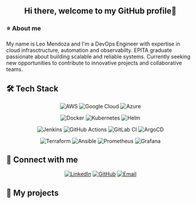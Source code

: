 <div align="center">

## Hi there, welcome to my GitHub profile👋 

</div>
  
### ⭐ About me

My name is Leo Mendoza and I'm a DevOps Engineer with expertise in cloud infrasctructure, automation and observabilty.
EPITA graduate passionate about building scalable and reliable systems.
Currently seeking new opportunities to contribute to innovative projects and collaborative teams.

## 🛠️ Tech Stack

<div align="center">

![AWS](https://img.shields.io/badge/-AWS-000000?style=for-the-badge&logo=amazon-aws&logoColor=white)
![Google Cloud](https://img.shields.io/badge/-Google%20Cloud-DC143C?style=for-the-badge&logo=google-cloud&logoColor=white)
![Azure](https://img.shields.io/badge/-Azure-0078D4?style=for-the-badge&logo=microsoft-azure&logoColor=white)

![Docker](https://img.shields.io/badge/-Docker-2496ED?style=for-the-badge&logo=docker&logoColor=white)
![Kubernetes](https://img.shields.io/badge/-Kubernetes-326CE5?style=for-the-badge&logo=kubernetes&logoColor=white)
![Helm](https://img.shields.io/badge/-Helm-0F1689?style=for-the-badge&logo=helm&logoColor=white)

![Jenkins](https://img.shields.io/badge/-Jenkins-D24939?style=for-the-badge&logo=jenkins&logoColor=white)
![GitHub Actions](https://img.shields.io/badge/-GitHub%20Actions-000000?style=for-the-badge&logo=github-actions&logoColor=white)
![GitLab CI](https://img.shields.io/badge/-GitLab%20CI-FC6D26?style=for-the-badge&logo=gitlab&logoColor=white)
![ArgoCD](https://img.shields.io/badge/-ArgoCD-EF7B4D?style=for-the-badge&logo=argo&logoColor=white)

![Terraform](https://img.shields.io/badge/-Terraform-623CE4?style=for-the-badge&logo=terraform&logoColor=white)
![Ansible](https://img.shields.io/badge/-Ansible-000000?style=for-the-badge&logo=ansible&logoColor=white)
![Prometheus](https://img.shields.io/badge/-Prometheus-E6522C?style=for-the-badge&logo=prometheus&logoColor=white)
![Grafana](https://img.shields.io/badge/-Grafana-F46800?style=for-the-badge&logo=grafana&logoColor=white)

</div>

## 📧 Connect with me

<div align="center">

[![LinkedIn](https://img.shields.io/badge/-LinkedIn-0077B5?style=for-the-badge&logo=linkedin&logoColor=white)](https://www.linkedin.com/in/lmdevops/)
[![GitHub](https://img.shields.io/badge/-GitHub-181717?style=for-the-badge&logo=github&logoColor=white)](https://github.com/KHDevOps)
[![Email](https://img.shields.io/badge/-Email-0078D4?style=for-the-badge&logo=microsoft-outlook&logoColor=white)](mailto:leo.mendoza.pro@outlook.com)

</div>

## 🚀 My projects

<!--
**KHDevOps/KHDevOps** is a ✨ _special_ ✨ repository because its `README.md` (this file) appears on your GitHub profile.

Here are some ideas to get you started:

- 🔭 I’m currently working on ...
- 🌱 I’m currently learning ...
- 👯 I’m looking to collaborate on ...
- 🤔 I’m looking for help with ...
- 💬 Ask me about ...
- 📫 How to reach me: ...
- 😄 Pronouns: ...
- ⚡ Fun fact: ...
-->
